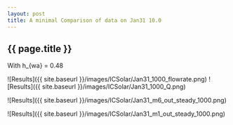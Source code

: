 ```yaml
---
layout: post
title: A minimal Comparison of data on Jan31 10.0
---
```

{{ page.title }}
-----------------
With h_{wa} = 0.48

![Results]({{ site.baseurl }}/images/ICSolar/Jan31_1000_flowrate.png) ![Results]({{ site.baseurl }}/images/ICSolar/Jan31_1000_Q.png)

![Results]({{ site.baseurl }}/images/ICSolar/Jan31_m6_out_steady_1000.png)

![Results]({{ site.baseurl }}/images/ICSolar/Jan31_m1_out_steady_1000.png)


